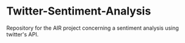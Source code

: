 # Twitter-Sentiment-Analysis
Repository for the AIR project concerning a sentiment analysis using twitter's API.
